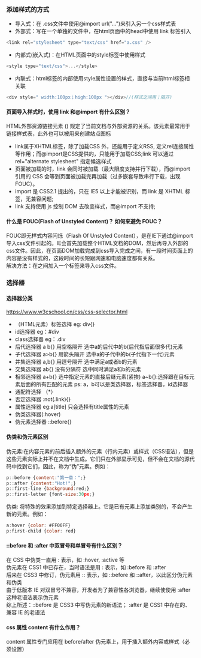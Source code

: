 ### 添加样式的方式
- 导入式：在 .css文件中使用@import url("...")来引入另一个css样式表
- 外部式：写在一个单独的文件中，在html页面中的head中使用 link 标签引入
```javascript
<link rel="stylesheet" type="text/css" href="a.css" />
```
- 内部式(嵌入式)：在HTML页面中的style标签中使用样式 
```javascript
<style type="text/css">...</style>
```
- 内联式：html标签的内部使用style属性设置的样式，直接与当前html标签相关联
```javascript
<div style=" width:100px；high:100px "></div>//(样式之间用；隔开)
```

#### 页面导入样式时，使用 link 和@import 有什么区别？
HTML外部资源链接元素 (<link>) 规定了当前文档与外部资源的关系。该元素最常用于链接样式表，此外也可以被用来创建站点图标
- link属于XHTML标签，除了加载CSS 外，还能用于定义RSS, 定义rel连接属性等作用；而@import是CSS提供的，只能用于加载CSS;link 可以通过 rel="alternate stylesheet" 指定候选样式
- 页面被加载的时，link 会同时被加载（最大限度支持并行下载），而@import 引用的 CSS 会等到页面被加载完再加载（过多嵌套导致串行下载，出现 FOUC）。
- import 是 CSS2.1 提出的，只在 IE5 以上才能被识别，而 link 是 XHTML 标签，无兼容问题;
- link 支持使用 js 控制 DOM 去改变样式，而@import 不支持;

#### 什么是 FOUC(Flash of Unstyled Content)？ 如何来避免 FOUC？
FOUC即无样式内容闪烁（Flash Of Unstyled Content），是在IE下通过@import导入css文件引起的。IE会首先加载整个HTML文档的DOM，然后再导入外部的css文件。因此，在页面DOM加载完成到css导入完成之间，有一段时间页面上的内容是没有样式的，这段时间的长短跟网速和电脑速度都有关系。  
解决方法：在<head>之间加入一个<link>标签来导入css文件。

### 选择器
#### 选择器分类
https://www.w3cschool.cn/css/css-selector.html
- （HTML元素）标签选择   eg: div{}
- id选择器    eg：#div
- class选择器   eg：.div
- 后代选择器 a b{}  用空格隔开   选中a的后代中的b(后代指后面很多代)元素
- 子代选择器 a>b{}  用箭头隔开   选中a的子代中的b(子代指下一代)元素
- 并集选择器 a,b{}  用逗号隔开    选中满足a或者b的元素
- 交集选择器 ab{}   没有分隔符    选中同时满足a和b的元素
- 相邻选择器 a+b{}  选中指定元素的直接后继元素(紧挨)    a~b{}:选择跟在目标元素后面的所有匹配的元素
ps: a，b可以是类选择器，标签选择器，id选择器
- 通配符选择 （*）
- 否定选择器 :not(.link){}
- 属性选择器   eg:a[title] 只会选择有title属性的元素
- 伪类选择器(:hover)
- 伪元素选择器 ::before{}

#### 伪类和伪元素区别
伪元素:在内容元素的前后插入额外的元素（行内元素）或样式（CSS语法），但是这些元素实际上并不在文档中生成。它们只在外部显示可见，但不会在文档的源代码中找到它们，因此，称为“伪”元素。例如：
```javascript
p::before {content:"第一章：";}
p::after {content:"Hot!";}
p::first-line {background:red;} 
p::first-letter {font-size:30px;}
```

伪类: 将特殊的效果添加到特定选择器上。它是已有元素上添加类别的，不会产生新的元素。例如：
```javascript
a:hover {color: #FF00FF} 
p:first-child {color: red}
```

#### ::before 和 :after 中双冒号和单冒号有什么区别？
在 CSS 中伪类一直用 : 表示，如 :hover, :active 等  
伪元素在 CSS1 中已存在，当时语法是用 : 表示，如 :before 和 :after  
后来在 CSS3 中修订，伪元素用 :: 表示，如 ::before 和 ::after，以此区分伪元素和伪类  
由于低版本 IE 对双冒号不兼容，开发者为了兼容性各浏览器，继续使使用 :after 这种老语法表示伪元素  
综上所述：::before 是 CSS3 中写伪元素的新语法； :after 是 CSS1 中存在的、兼容 IE 的老语法

#### css 属性 content 有什么作用？
content 属性专门应用在 before/after 伪元素上，用于插入额外内容或样式（必须设置）